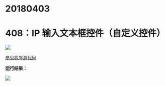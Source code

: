 # 20180403

# 408：IP 输入文本框控件（自定义控件）

<img src="http://image.renkaigis.com/keepcoding/2018040301.png">

<a href="https://github.com/renkaigis/KeepCoding/tree/master/2018/04/03" target="_blank">参见程序源代码</a>

**运行结果：**

<img src="http://image.renkaigis.com/keepcoding/2018040302.png">